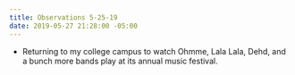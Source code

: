 ```yaml
---
title: Observations 5-25-19
date: 2019-05-27 21:28:00 -05:00
---
```


- Returning to my college campus to watch Ohmme, Lala Lala, Dehd, and a bunch more bands play at its annual music festival.